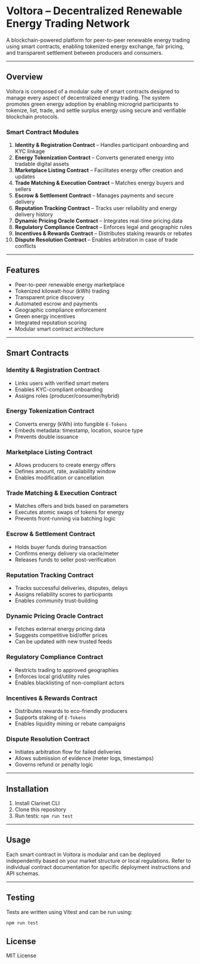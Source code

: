 # Voltora – Decentralized Renewable Energy Trading Network

A blockchain-powered platform for peer-to-peer renewable energy trading using smart contracts, enabling tokenized energy exchange, fair pricing, and transparent settlement between producers and consumers.

---

## Overview

Voltora is composed of a modular suite of smart contracts designed to manage every aspect of decentralized energy trading. The system promotes green energy adoption by enabling microgrid participants to tokenize, list, trade, and settle surplus energy using secure and verifiable blockchain protocols.

### Smart Contract Modules

1. **Identity & Registration Contract** – Handles participant onboarding and KYC linkage
2. **Energy Tokenization Contract** – Converts generated energy into tradable digital assets
3. **Marketplace Listing Contract** – Facilitates energy offer creation and updates
4. **Trade Matching & Execution Contract** – Matches energy buyers and sellers
5. **Escrow & Settlement Contract** – Manages payments and secure delivery
6. **Reputation Tracking Contract** – Tracks user reliability and energy delivery history
7. **Dynamic Pricing Oracle Contract** – Integrates real-time pricing data
8. **Regulatory Compliance Contract** – Enforces legal and geographic rules
9. **Incentives & Rewards Contract** – Distributes staking rewards or rebates
10. **Dispute Resolution Contract** – Enables arbitration in case of trade conflicts

---

## Features

- Peer-to-peer renewable energy marketplace
- Tokenized kilowatt-hour (kWh) trading
- Transparent price discovery
- Automated escrow and payments
- Geographic compliance enforcement
- Green energy incentives
- Integrated reputation scoring
- Modular smart contract architecture

---

## Smart Contracts

### Identity & Registration Contract
- Links users with verified smart meters
- Enables KYC-compliant onboarding
- Assigns roles (producer/consumer/hybrid)

### Energy Tokenization Contract
- Converts energy (kWh) into fungible `E-Tokens`
- Embeds metadata: timestamp, location, source type
- Prevents double issuance

### Marketplace Listing Contract
- Allows producers to create energy offers
- Defines amount, rate, availability window
- Enables modification or cancellation

### Trade Matching & Execution Contract
- Matches offers and bids based on parameters
- Executes atomic swaps of tokens for energy
- Prevents front-running via batching logic

### Escrow & Settlement Contract
- Holds buyer funds during transaction
- Confirms energy delivery via oracle/meter
- Releases funds to seller post-verification

### Reputation Tracking Contract
- Tracks successful deliveries, disputes, delays
- Assigns reliability scores to participants
- Enables community trust-building

### Dynamic Pricing Oracle Contract
- Fetches external energy pricing data
- Suggests competitive bid/offer prices
- Can be updated with new trusted feeds

### Regulatory Compliance Contract
- Restricts trading to approved geographies
- Enforces local grid/utility rules
- Enables blacklisting of non-compliant actors

### Incentives & Rewards Contract
- Distributes rewards to eco-friendly producers
- Supports staking of `E-Tokens`
- Enables liquidity mining or rebate campaigns

### Dispute Resolution Contract
- Initiates arbitration flow for failed deliveries
- Allows submission of evidence (meter logs, timestamps)
- Governs refund or penalty logic

---

## Installation

1. Install Clarinet CLI  
2. Clone this repository  
3. Run tests: `npm run test`  

---

## Usage

Each smart contract in Voltora is modular and can be deployed independently based on your market structure or local regulations. Refer to individual contract documentation for specific deployment instructions and API schemas.

---

## Testing

Tests are written using Vitest and can be run using:

```bash
npm run test
```

## License

MIT License
